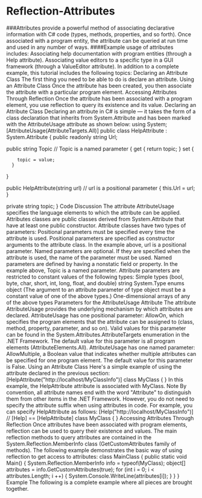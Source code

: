 # Reflection-Attributes

###Attributes provide a powerful method of associating declarative information with C# code (types, methods, properties, and so forth). Once associated with a program entity, the attribute can be queried at run time and used in any number of ways.
####Example usage of attributes includes:
Associating help documentation with program entities (through a Help attribute).
Associating value editors to a specific type in a GUI framework (through a ValueEditor attribute).
In addition to a complete example, this tutorial includes the following topics:
Declaring an Attribute Class
The first thing you need to be able to do is declare an attribute.
Using an Attribute Class
Once the attribute has been created, you then associate the attribute with a particular program element.
Accessing Attributes Through Reflection
Once the attribute has been associated with a program element, you use reflection to query its existence and its value.
Declaring an Attribute Class
Declaring an attribute in C# is simple — it takes the form of a class declaration that inherits from System.Attribute and has been marked with the AttributeUsage attribute as shown below:
using System;
[AttributeUsage(AttributeTargets.All)]
public class HelpAttribute : System.Attribute 
{
   public readonly string Url;

   public string Topic               // Topic is a named parameter
   {
      get 
      { 
         return topic; 
      }
      set 
      { 

        topic = value; 
      }
   }

   public HelpAttribute(string url)  // url is a positional parameter
   {
      this.Url = url;
   }

   private string topic;
}
Code Discussion
The attribute AttributeUsage specifies the language elements to which the attribute can be applied.
Attributes classes are public classes derived from System.Attribute that have at least one public constructor.
Attribute classes have two types of parameters:
Positional parameters must be specified every time the attribute is used. Positional parameters are specified as constructor arguments to the attribute class. In the example above, url is a positional parameter.
Named parameters are optional. If they are specified when the attribute is used, the name of the parameter must be used. Named parameters are defined by having a nonstatic field or property. In the example above, Topic is a named parameter.
Attribute parameters are restricted to constant values of the following types:
Simple types (bool, byte, char, short, int, long, float, and double)
string
System.Type
enums
object (The argument to an attribute parameter of type object must be a constant value of one of the above types.)
One-dimensional arrays of any of the above types
Parameters for the AttributeUsage Attribute
The attribute AttributeUsage provides the underlying mechanism by which attributes are declared.
AttributeUsage has one positional parameter:
AllowOn, which specifies the program elements that the attribute can be assigned to (class, method, property, parameter, and so on). Valid values for this parameter can be found in the System.Attributes.AttributeTargets enumeration in the .NET Framework. The default value for this parameter is all program elements (AttributeElements.All).
AttributeUsage has one named parameter:
AllowMultiple, a Boolean value that indicates whether multiple attributes can be specified for one program element. The default value for this parameter is False.
Using an Attribute Class
Here's a simple example of using the attribute declared in the previous section:
[HelpAttribute("http://localhost/MyClassInfo")]
class MyClass 
{
}
In this example, the HelpAttribute attribute is associated with MyClass.
Note   By convention, all attribute names end with the word "Attribute" to distinguish them from other items in the .NET Framework. However, you do not need to specify the attribute suffix when using attributes in code. For example, you can specify HelpAttribute as follows:
[Help("http://localhost/MyClassInfo")] // [Help] == [HelpAttribute]
class MyClass
{
}
Accessing Attributes Through Reflection
Once attributes have been associated with program elements, reflection can be used to query their existence and values. The main reflection methods to query attributes are contained in the System.Reflection.MemberInfo class (GetCustomAttributes family of methods). The following example demonstrates the basic way of using reflection to get access to attributes:
class MainClass 
{
   public static void Main() 
   {
      System.Reflection.MemberInfo info = typeof(MyClass);
      object[] attributes = info.GetCustomAttributes(true);
      for (int i = 0; i < attributes.Length; i ++)
      {
         System.Console.WriteLine(attributes[i]);
      }
   } 
} 
Example
The following is a complete example where all pieces are brought together.
